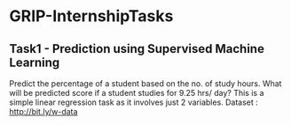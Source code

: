 # GRIP-InternshipTasks
## Task1 - Prediction using Supervised Machine Learning
Predict the percentage of a student based on the no. of study hours.
What will be predicted score if a student studies for 9.25 hrs/ day?
This is a simple linear regression task as it involves just 2 variables.
Dataset : http://bit.ly/w-data
